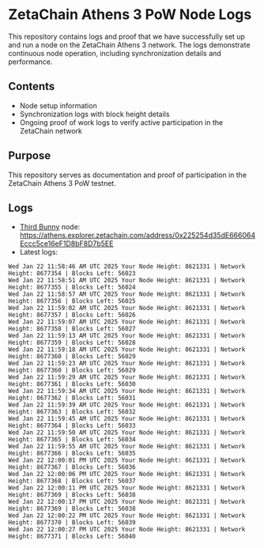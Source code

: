 # ZetaChain Athens 3 PoW Node Logs
This repository contains logs and proof that we have successfully set up and run a node on the ZetaChain Athens 3 network. The logs demonstrate continuous node operation, including synchronization details and performance.

## Contents
- Node setup information
- Synchronization logs with block height details
- Ongoing proof of work logs to verify active participation in the ZetaChain network

## Purpose
This repository serves as documentation and proof of participation in the ZetaChain Athens 3 PoW testnet.

## Logs

- [Third Bunny](https://thirdbunny.xyz/) node: https://athens.explorer.zetachain.com/address/0x225254d35dE666064Eccc5ce16eF1D8bF8D7b5EE
- Latest logs:
```
Wed Jan 22 11:58:46 AM UTC 2025 Your Node Height: 8621331 | Network Height: 8677354 | Blocks Left: 56023
Wed Jan 22 11:58:51 AM UTC 2025 Your Node Height: 8621331 | Network Height: 8677355 | Blocks Left: 56024
Wed Jan 22 11:58:57 AM UTC 2025 Your Node Height: 8621331 | Network Height: 8677356 | Blocks Left: 56025
Wed Jan 22 11:59:02 AM UTC 2025 Your Node Height: 8621331 | Network Height: 8677357 | Blocks Left: 56026
Wed Jan 22 11:59:07 AM UTC 2025 Your Node Height: 8621331 | Network Height: 8677358 | Blocks Left: 56027
Wed Jan 22 11:59:13 AM UTC 2025 Your Node Height: 8621331 | Network Height: 8677359 | Blocks Left: 56028
Wed Jan 22 11:59:18 AM UTC 2025 Your Node Height: 8621331 | Network Height: 8677360 | Blocks Left: 56029
Wed Jan 22 11:59:23 AM UTC 2025 Your Node Height: 8621331 | Network Height: 8677360 | Blocks Left: 56029
Wed Jan 22 11:59:29 AM UTC 2025 Your Node Height: 8621331 | Network Height: 8677361 | Blocks Left: 56030
Wed Jan 22 11:59:34 AM UTC 2025 Your Node Height: 8621331 | Network Height: 8677362 | Blocks Left: 56031
Wed Jan 22 11:59:39 AM UTC 2025 Your Node Height: 8621331 | Network Height: 8677363 | Blocks Left: 56032
Wed Jan 22 11:59:45 AM UTC 2025 Your Node Height: 8621331 | Network Height: 8677364 | Blocks Left: 56033
Wed Jan 22 11:59:50 AM UTC 2025 Your Node Height: 8621331 | Network Height: 8677365 | Blocks Left: 56034
Wed Jan 22 11:59:55 AM UTC 2025 Your Node Height: 8621331 | Network Height: 8677366 | Blocks Left: 56035
Wed Jan 22 12:00:01 PM UTC 2025 Your Node Height: 8621331 | Network Height: 8677367 | Blocks Left: 56036
Wed Jan 22 12:00:06 PM UTC 2025 Your Node Height: 8621331 | Network Height: 8677368 | Blocks Left: 56037
Wed Jan 22 12:00:11 PM UTC 2025 Your Node Height: 8621331 | Network Height: 8677369 | Blocks Left: 56038
Wed Jan 22 12:00:17 PM UTC 2025 Your Node Height: 8621331 | Network Height: 8677369 | Blocks Left: 56038
Wed Jan 22 12:00:22 PM UTC 2025 Your Node Height: 8621331 | Network Height: 8677370 | Blocks Left: 56039
Wed Jan 22 12:00:27 PM UTC 2025 Your Node Height: 8621331 | Network Height: 8677371 | Blocks Left: 56040
```

